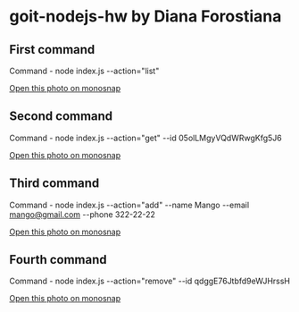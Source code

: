 # goit-nodejs-hw by Diana Forostiana 
## First command
Command - node index.js --action="list"  

[Open this photo on monosnap](https://monosnap.com/file/mbpFRK1Fl9EFrGIrKfnDjXw4EbpxmP)
## Second command
Command - node index.js --action="get" --id 05olLMgyVQdWRwgKfg5J6  

[Open this photo on monosnap](https://monosnap.com/file/OiEathmUcISEg3hcU7hmfUvSkPHFlp)
## Third command
Command - node index.js --action="add" --name Mango --email mango@gmail.com --phone 322-22-22  

[Open this photo on monosnap](https://monosnap.com/file/7jJSPmtCddi2AKthHwF67GX3EwgcaP)
## Fourth command
Command - node index.js --action="remove" --id qdggE76Jtbfd9eWJHrssH  

[Open this photo on monosnap](https://monosnap.com/file/qLrAfcAtYgsHFiKip404EpG9URW1dA)